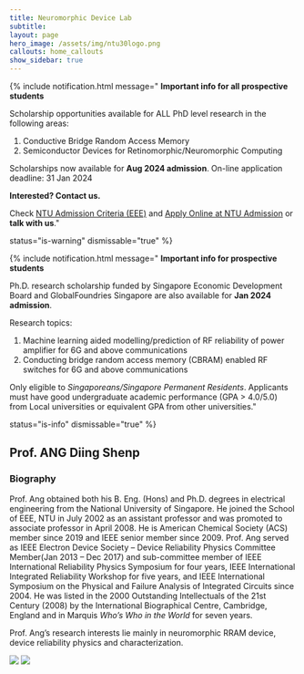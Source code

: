 ```yaml
---
title: Neuromorphic Device Lab
subtitle: 
layout: page
hero_image: /assets/img/ntu30logo.png
callouts: home_callouts
show_sidebar: true
---
```


{% include notification.html
message=" **Important info for all prospective students**

Scholarship opportunities available for ALL PhD level research in the following areas:

1. Conductive Bridge Random Access Memory
2. Semiconductor Devices for Retinomorphic/Neuromorphic Computing

Scholarships now available for **Aug 2024 admission**. On-line application deadline: 31 Jan 2024

**Interested? Contact us.**
 
Check [NTU Admission Criteria (EEE)](https://www.ntu.edu.sg/eee/admissions/programmes/graduate-programmes/detail/eee-doctor-of-philosophy-(ph.d)-programme#admission) and [Apply Online at NTU Admission](https://www.ntu.edu.sg/admissions/graduate/radmissionguide) or **talk with us**."

status="is-warning"
dismissable="true" %}

{% include notification.html
message=" **Important info for prospective students**

Ph.D. research scholarship funded by Singapore Economic Development Board and GlobalFoundries Singapore are also available for **Jan 2024 admission**.

Research topics:

1. Machine learning aided modelling/prediction of RF reliability of power amplifier for 6G and above communications
2. Conducting bridge random access memory (CBRAM) enabled RF switches for 6G and above communications

Only eligible to *Singaporeans/Singapore Permanent Residents*. Applicants must have good undergraduate academic performance (GPA > 4.0/5.0) from Local universities or equivalent GPA from other universities."

status="is-info"
dismissable="true" %}


## Prof. ANG Diing Shenp

### Biography

 <p align = "justify"> 

Prof. Ang obtained both his B. Eng. (Hons) and Ph.D. degrees in electrical engineering from the National University of Singapore. He joined the School of EEE, NTU in July 2002 as an assistant professor and was promoted to associate professor in April 2008. He is American Chemical Society (ACS) member since 2019 and IEEE senior member since 2009. Prof. Ang served as IEEE Electron Device Society – Device Reliability Physics Committee Member(Jan 2013 – Dec 2017) and sub-committee member of IEEE International Reliability Physics Symposium for four years, IEEE International Integrated Reliability Workshop for five years, and IEEE International Symposium on the Physical and Failure Analysis of Integrated Circuits since 2004. He was listed in the 2000 Outstanding Intellectuals of the 21st Century (2008) by the International Biographical Centre, Cambridge, England and in Marquis *Who’s Who in the World* for seven years.

</p>

 <p align = "justify"> 

Prof. Ang’s research interests lie mainly in neuromorphic RRAM device, device reliability physics and characterization.

</p>

[![](https://upload.wikimedia.org/wikipedia/commons/thumb/b/b9/ORCID_-_SuperTinyIcons.svg/32px-ORCID_-_SuperTinyIcons.svg.png)](https://orcid.org/0000-0002-8139-1984)
[![](https://upload.wikimedia.org/wikipedia/commons/thumb/c/c7/Google_Scholar_logo.svg/32px-Google_Scholar_logo.svg.png)](https://scholar.google.com/citations?&user=vPrA2cMAAAAJ)
